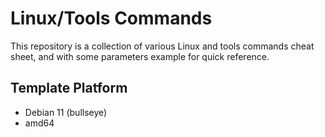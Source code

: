 # Linux/Tools Commands

This repository is a collection of various Linux and tools commands cheat sheet, and with some parameters example for quick reference.

## Template Platform

* Debian 11 (bullseye)
* amd64

